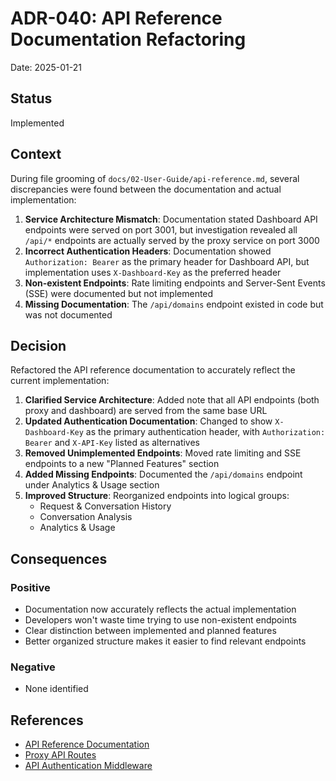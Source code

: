 # ADR-040: API Reference Documentation Refactoring

Date: 2025-01-21

## Status

Implemented

## Context

During file grooming of `docs/02-User-Guide/api-reference.md`, several discrepancies were found between the documentation and actual implementation:

1. **Service Architecture Mismatch**: Documentation stated Dashboard API endpoints were served on port 3001, but investigation revealed all `/api/*` endpoints are actually served by the proxy service on port 3000
2. **Incorrect Authentication Headers**: Documentation showed `Authorization: Bearer` as the primary header for Dashboard API, but implementation uses `X-Dashboard-Key` as the preferred header
3. **Non-existent Endpoints**: Rate limiting endpoints and Server-Sent Events (SSE) were documented but not implemented
4. **Missing Documentation**: The `/api/domains` endpoint existed in code but was not documented

## Decision

Refactored the API reference documentation to accurately reflect the current implementation:

1. **Clarified Service Architecture**: Added note that all API endpoints (both proxy and dashboard) are served from the same base URL
2. **Updated Authentication Documentation**: Changed to show `X-Dashboard-Key` as the primary authentication header, with `Authorization: Bearer` and `X-API-Key` listed as alternatives
3. **Removed Unimplemented Endpoints**: Moved rate limiting and SSE endpoints to a new "Planned Features" section
4. **Added Missing Endpoints**: Documented the `/api/domains` endpoint under Analytics & Usage section
5. **Improved Structure**: Reorganized endpoints into logical groups:
   - Request & Conversation History
   - Conversation Analysis
   - Analytics & Usage

## Consequences

### Positive

- Documentation now accurately reflects the actual implementation
- Developers won't waste time trying to use non-existent endpoints
- Clear distinction between implemented and planned features
- Better organized structure makes it easier to find relevant endpoints

### Negative

- None identified

## References

- [API Reference Documentation](../../02-User-Guide/api-reference.md)
- [Proxy API Routes](../../../services/proxy/src/routes/api.ts)
- [API Authentication Middleware](../../../services/proxy/src/middleware/api-auth.ts)
